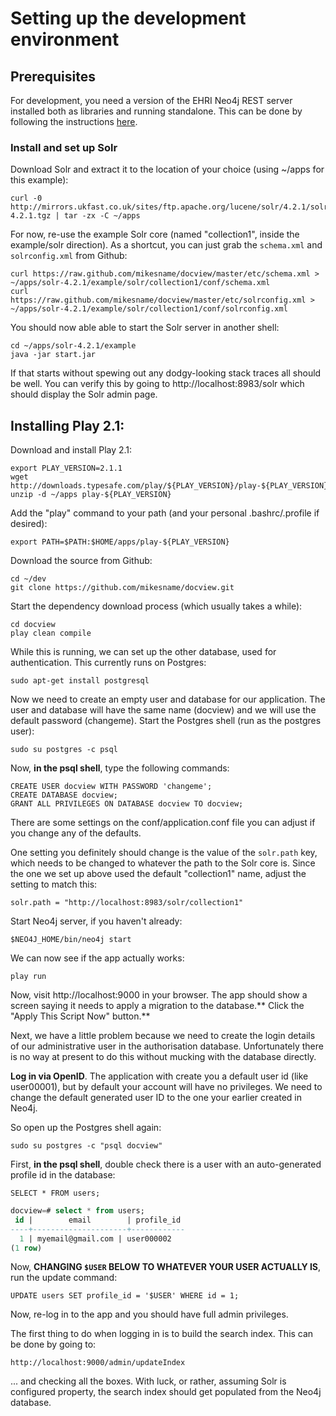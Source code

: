 # Setting up the development environment

## Prerequisites

For development, you need a version of the EHRI Neo4j REST server installed both as libraries and running standalone. This can be done by following the instructions [here](https://github.com/mikesname/neo4j-ehri-plugin/blob/master/docs/INSTALL.md).

### Install and set up Solr

Download Solr and extract it to the location of your choice (using ~/apps for this example):

	curl -0 http://mirrors.ukfast.co.uk/sites/ftp.apache.org/lucene/solr/4.2.1/solr-4.2.1.tgz | tar -zx -C ~/apps

For now, re-use the example Solr core (named "collection1", inside the example/solr direction).  As a shortcut, you can just grab the `schema.xml` and `solrconfig.xml` from Github:

	curl https://raw.github.com/mikesname/docview/master/etc/schema.xml > ~/apps/solr-4.2.1/example/solr/collection1/conf/schema.xml
	curl https://raw.github.com/mikesname/docview/master/etc/solrconfig.xml > ~/apps/solr-4.2.1/example/solr/collection1/conf/solrconfig.xml

You should now able able to start the Solr server in another shell:

	cd ~/apps/solr-4.2.1/example
	java -jar start.jar

If that starts without spewing out any dodgy-looking stack traces all should be well. You can verify this by going to http://localhost:8983/solr which should display the Solr admin page.


## Installing Play 2.1:

Download and install Play 2.1:

    export PLAY_VERSION=2.1.1
    wget http://downloads.typesafe.com/play/${PLAY_VERSION}/play-${PLAY_VERSION}.zip
    unzip -d ~/apps play-${PLAY_VERSION}

Add the "play" command to your path (and your personal .bashrc/.profile if desired):

    export PATH=$PATH:$HOME/apps/play-${PLAY_VERSION}

Download the source from Github:

    cd ~/dev
    git clone https://github.com/mikesname/docview.git

Start the dependency download process (which usually takes a while):

    cd docview
    play clean compile

While this is running, we can set up the other database, used for authentication. This currently runs on Postgres:

    sudo apt-get install postgresql

Now we need to create an empty user and database for our application. The user and database will have the same name (docview) and we will use the default password (changeme). Start the Postgres shell (run as the postgres user):

    sudo su postgres -c psql

Now, **in the psql shell**, type the following commands:

    CREATE USER docview WITH PASSWORD 'changeme';
    CREATE DATABASE docview;
    GRANT ALL PRIVILEGES ON DATABASE docview TO docview;

There are some settings on the conf/application.conf file you can adjust if you change any of the defaults.

One setting you definitely should change is the value of the `solr.path` key, which needs to be changed to whatever the path to the Solr core is. Since the one we set up above used the default "collection1" name, adjust the setting to match this:

    solr.path = "http://localhost:8983/solr/collection1"

Start Neo4j server, if you haven't already:

    $NEO4J_HOME/bin/neo4j start

We can now see if the app actually works:

    play run

Now, visit http://localhost:9000 in your browser. The app should show a screen saying it needs to apply a migration to the database.** Click the "Apply This Script Now" button.**

Next, we have a little problem because we need to create the login details of our administrative user in the authorisation database. Unfortunately there is no way at present to do this without mucking with the database directly.

**Log in via OpenID**. The application with create you a default user id (like user00001), but by default your account will have no privileges. We need to change the default generated user ID to the one your earlier created in Neo4j.

So open up the Postgres shell again:

    sudo su postgres -c "psql docview"

First, **in the psql shell**, double check there is a user with an auto-generated profile id in the database:

    SELECT * FROM users;

```SQL
docview=# select * from users;
 id |        email        | profile_id
----+---------------------+------------
  1 | myemail@gmail.com | user000002
(1 row)

```

Now, **CHANGING `$USER` BELOW TO WHATEVER YOUR USER ACTUALLY IS**, run the update command:

    UPDATE users SET profile_id = '$USER' WHERE id = 1;

Now, re-log in to the app and you should have full admin privileges.

The first thing to do when logging in is to build the search index. This can be done by going to:

    http://localhost:9000/admin/updateIndex

... and checking all the boxes. With luck, or rather, assuming Solr is configured property, the search index should get populated from the Neo4j database.


